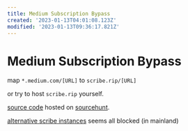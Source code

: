 ```yaml
---
title: Medium Subscription Bypass
created: '2023-01-13T04:01:08.123Z'
modified: '2023-01-13T09:36:17.821Z'
---
```


# Medium Subscription Bypass

map `*.medium.com/[URL]` to `scribe.rip/[URL]`

or try to host `scribe.rip` yourself.

[source code](https://git.sr.ht/~edwardloveall/scribe) hosted on [sourcehunt](https://sr.ht).

[alternative scribe instances](https://git.sr.ht/~edwardloveall/scribe/tree/main/item/docs/instances.md) seems all blocked (in mainland)
